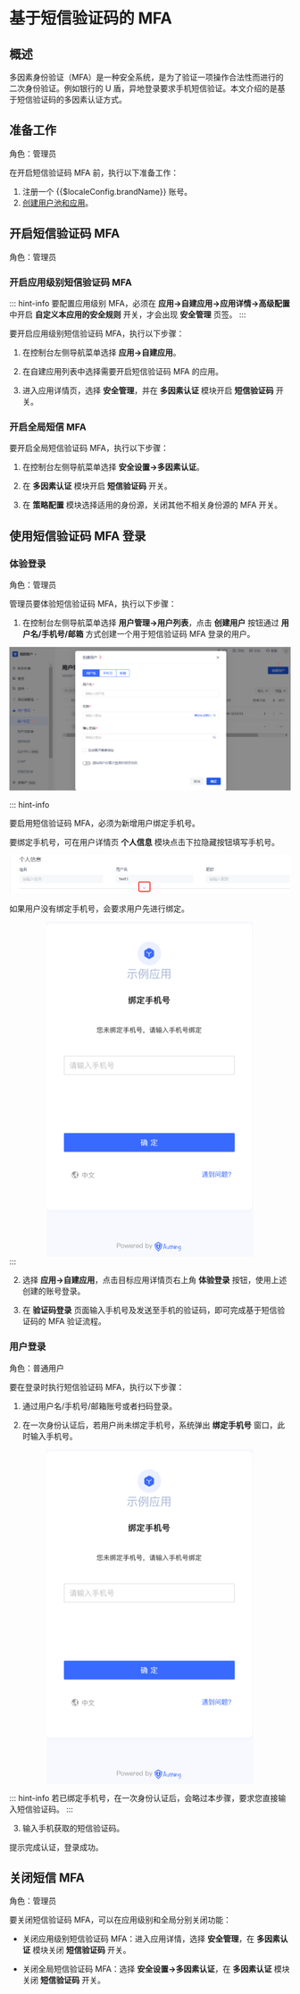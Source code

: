# 基于短信验证码的 MFA

<LastUpdated/>

## 概述

多因素身份验证（MFA）是一种安全系统，是为了验证一项操作合法性而进行的二次身份验证。例如银行的 U 盾，异地登录要求手机短信验证。本文介绍的是基于短信验证码的多因素认证方式。

## 准备工作

角色：管理员

在开启短信验证码 MFA 前，执行以下准备工作：

1. <a :href="`${$themeConfig.consoleDomain}`">注册一个 {{$localeConfig.brandName}} 账号</a>。
2. [创建用户池和应用](/guides/basics/authenticate-first-user/use-hosted-login-page.md)。

## 开启短信验证码 MFA

角色：管理员

### 开启应用级别短信验证码 MFA

::: hint-info
要配置应用级别 MFA，必须在 **应用->自建应用->应用详情->高级配置** 中开启 **自定义本应用的安全规则** 开关，才会出现 **安全管理** 页签。
:::

要开启应用级别短信验证码 MFA，执行以下步骤：

1. 在控制台左侧导航菜单选择 **应用->自建应用**。

2. 在自建应用列表中选择需要开启短信验证码 MFA 的应用。

3. 进入应用详情页，选择 **安全管理**，并在 **多因素认证** 模块开启 **短信验证码** 开关。

### 开启全局短信 MFA

要开启全局短信验证码 MFA，执行以下步骤：

1. 在控制台左侧导航菜单选择 **安全设置->多因素认证**。

2. 在 **多因素认证** 模块开启 **短信验证码** 开关。

3. 在 **策略配置** 模块选择适用的身份源，关闭其他不相关身份源的 MFA 开关。

## 使用短信验证码 MFA 登录

### 体验登录

角色：管理员

管理员要体验短信验证码 MFA，执行以下步骤：

1. 在控制台左侧导航菜单选择 **用户管理->用户列表**，点击 **创建用户** 按钮通过 **用户名/手机号/邮箱** 方式创建一个用于短信验证码 MFA 登录的用户。

![](./images/create-user.png)

::: hint-info

要启用短信验证码 MFA，必须为新增用户绑定手机号。

要绑定手机号，可在用户详情页 **个人信息** 模块点击下拉隐藏按钮填写手机号。

![](./images/unhide-button.png)

如果用户没有绑定手机号，会要求用户先进行绑定。

<img src="./images/Xnip2021-03-04_15-30-05.png" height=600 style="display:block;margin: 0 auto;">
:::

2. 选择 **应用->自建应用**，点击目标应用详情页右上角 **体验登录** 按钮，使用上述创建的账号登录。

3. 在 **验证码登录** 页面输入手机号及发送至手机的验证码，即可完成基于短信验证码的 MFA 验证流程。

### 用户登录

角色：普通用户

要在登录时执行短信验证码 MFA，执行以下步骤：

1. 通过用户名/手机号/邮箱账号或者扫码登录。

2. 在一次身份认证后，若用户尚未绑定手机号，系统弹出 **绑定手机号** 窗口，此时输入手机号。

<img src="./images/Xnip2021-03-04_15-30-05.png" height=600 style="display:block;margin: 0 auto;">

::: hint-info
若已绑定手机号，在一次身份认证后，会略过本步骤，要求您直接输入短信验证码。
:::

3. 输入手机获取的短信验证码。

提示完成认证，登录成功。

## 关闭短信 MFA

角色：管理员

要关闭短信验证码 MFA，可以在应用级别和全局分别关闭功能：

* 关闭应用级别短信验证码 MFA：进入应用详情，选择 **安全管理**，在 **多因素认证** 模块关闭 **短信验证码** 开关。

* 关闭全局短信验证码 MFA：选择 **安全设置->多因素认证**，在 **多因素认证** 模块关闭 **短信验证码** 开关。


